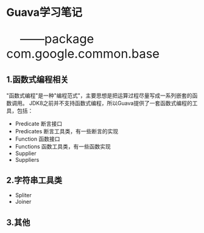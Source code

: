 # Guava学习笔记
<p style="font-size:32px">&nbsp;&nbsp;&nbsp;&nbsp;——package com.google.common.base</p>

1.函数式编程相关
----------------------------------------
"函数式编程"是一种"编程范式"，主要思想是把运算过程尽量写成一系列嵌套的函数调用。
JDK8之前并不支持函数式编程，所以Guava提供了一套函数式编程的工具，包括：
* Predicate  断言接口
* Predicates 断言工具类，有一些断言的实现
* Function   函数接口
* Functions  函数工具类，有一些函数实现
* Supplier
* Suppliers

2.字符串工具类
----------------------------------------
* Spliter
* Joiner

3.其他
----------------------------------------